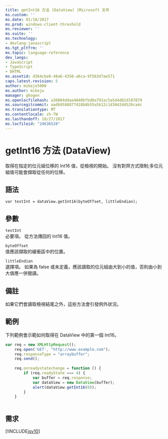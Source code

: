 ```yaml
---
title: getInt16 方法 (DataView) |Microsoft 文件
ms.custom: ''
ms.date: 01/18/2017
ms.prod: windows-client-threshold
ms.reviewer: ''
ms.suite: ''
ms.technology:
- devlang-javascript
ms.tgt_pltfrm: ''
ms.topic: language-reference
dev_langs:
- JavaScript
- TypeScript
- DHTML
ms.assetid: d364cbe0-48a6-4350-a6ca-9f563d7ae571
caps.latest.revision: 5
author: mikejo5000
ms.author: mikejo
manager: ghogen
ms.openlocfilehash: a30804ddaa4840bfbd8a791ac5a5d4d82d107879
ms.sourcegitcommit: aadb9588877418b8b55a5612c1d3842d4520ca4c
ms.translationtype: MT
ms.contentlocale: zh-TW
ms.lasthandoff: 10/27/2017
ms.locfileid: "24636528"
---
```

# <a name="getint16-method-dataview"></a>getInt16 方法 (DataView)
取得在指定的位元組位移的 Int16 值，從檢視的開始。 沒有對齊方式限制;多位元組值可能會擷取從任何的位移。  
  
## <a name="syntax"></a>語法  
  
```  
var testInt = dataView.getInt16(byteOffset, littleEndian);   
```  
  
## <a name="parameters"></a>參數  
 `testInt`  
 必要項。 從方法傳回的 Int16 值。  
  
 `byteOffset`  
 值應該擷取的緩衝區中的位置。  
  
 `littleEndian`  
 選擇項。 如果為 false 或未定義，應該讀取的位元組由大到小的值，否則由小到大值應一併閱讀。  
  
## <a name="remarks"></a>備註  
 如果它們會讀取檢視結尾之外，這些方法會引發例外狀況。  
  
## <a name="example"></a>範例  
 下列範例會示範如何取得在 DataView 中的第一個 Int16。  
  
```JavaScript  
var req = new XMLHttpRequest();  
    req.open('GET', "http://www.example.com");  
    req.responseType = "arraybuffer";  
    req.send();  
  
    req.onreadystatechange = function () {  
        if (req.readyState === 4) {  
            var buffer = req.response;  
            var dataView = new DataView(buffer);  
            alert(dataView.getInt16(0));  
        }  
    }  
  
```  
  
## <a name="requirements"></a>需求  
 [!INCLUDE[jsv10](../../javascript/reference/includes/jsv10-md.md)]